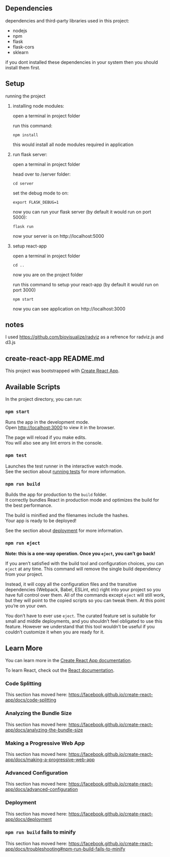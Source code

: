 ## Dependencies

dependencies and third-party libraries used in this project:

* nodejs
* npm
* flask
* flask-cors
* sklearn

if you dont installed these dependencies in your system then you should install them first.

## Setup

running the project


1.  installing node modules:
    

    open a terminal in project folder
    
    run this command:
    
    `npm install`
    
    this would install all node modules required in application


2.  run flask server:

    open a terminal in project folder
    
    head over to /server folder:
    
    `cd server`
    
    set the debug mode to on:
    
    `export FLASK_DEBUG=1`
    
    now you can run your flask server (by default it would run on port 5000):
    
    `flask run`
    
    now your server is on http://localhost:5000


3.  setup react-app

    open a terminal in project folder
    
    `cd ..`
    
    now you are on the project folder
    
    run this command to setup your react-app (by default it would run on port 3000)
    
    `npm start`
    
    now you can see application on http://localhost:3000
    
## notes

I used https://github.com/biovisualize/radviz as a refrence for radviz.js and d3.js 

## create-react-app README.md

This project was bootstrapped with [Create React App](https://github.com/facebook/create-react-app).

## Available Scripts

In the project directory, you can run:

### `npm start`

Runs the app in the development mode.<br>
Open [http://localhost:3000](http://localhost:3000) to view it in the browser.

The page will reload if you make edits.<br>
You will also see any lint errors in the console.

### `npm test`

Launches the test runner in the interactive watch mode.<br>
See the section about [running tests](https://facebook.github.io/create-react-app/docs/running-tests) for more information.

### `npm run build`

Builds the app for production to the `build` folder.<br>
It correctly bundles React in production mode and optimizes the build for the best performance.

The build is minified and the filenames include the hashes.<br>
Your app is ready to be deployed!

See the section about [deployment](https://facebook.github.io/create-react-app/docs/deployment) for more information.

### `npm run eject`

**Note: this is a one-way operation. Once you `eject`, you can’t go back!**

If you aren’t satisfied with the build tool and configuration choices, you can `eject` at any time. This command will remove the single build dependency from your project.

Instead, it will copy all the configuration files and the transitive dependencies (Webpack, Babel, ESLint, etc) right into your project so you have full control over them. All of the commands except `eject` will still work, but they will point to the copied scripts so you can tweak them. At this point you’re on your own.

You don’t have to ever use `eject`. The curated feature set is suitable for small and middle deployments, and you shouldn’t feel obligated to use this feature. However we understand that this tool wouldn’t be useful if you couldn’t customize it when you are ready for it.

## Learn More

You can learn more in the [Create React App documentation](https://facebook.github.io/create-react-app/docs/getting-started).

To learn React, check out the [React documentation](https://reactjs.org/).

### Code Splitting

This section has moved here: https://facebook.github.io/create-react-app/docs/code-splitting

### Analyzing the Bundle Size

This section has moved here: https://facebook.github.io/create-react-app/docs/analyzing-the-bundle-size

### Making a Progressive Web App

This section has moved here: https://facebook.github.io/create-react-app/docs/making-a-progressive-web-app

### Advanced Configuration

This section has moved here: https://facebook.github.io/create-react-app/docs/advanced-configuration

### Deployment

This section has moved here: https://facebook.github.io/create-react-app/docs/deployment

### `npm run build` fails to minify

This section has moved here: https://facebook.github.io/create-react-app/docs/troubleshooting#npm-run-build-fails-to-minify
